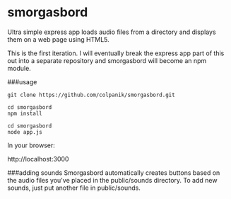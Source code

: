 smorgasbord
===========

Ultra simple express app loads audio files from a directory and displays them on a web page using HTML5.

This is the first iteration. I will eventually break the express app part of this out into a separate repository and smorgasbord will become an npm module.

###usage

```
git clone https://github.com/colpanik/smorgasbord.git
```

```
cd smorgasbord
npm install
```

```
cd smorgasbord
node app.js
```

In your browser:

http://localhost:3000

###adding sounds
Smorgasbord automatically creates buttons based on the audio files you've placed in the public/sounds directory. To add new sounds, just put another file in public/sounds. 